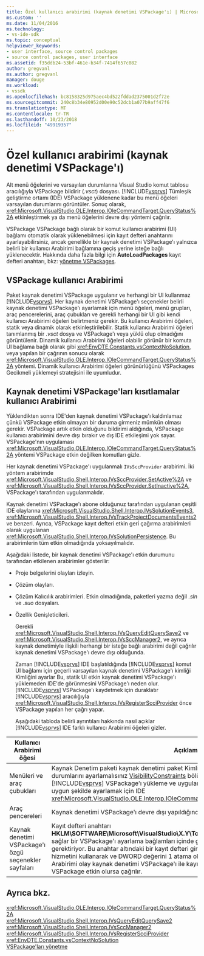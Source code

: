 ```yaml
---
title: Özel kullanıcı arabirimi (kaynak denetimi VSPackage'ı) | Microsoft Docs
ms.custom: ''
ms.date: 11/04/2016
ms.technology:
- vs-ide-sdk
ms.topic: conceptual
helpviewer_keywords:
- user interface, source control packages
- source control packages, user interface
ms.assetid: f35ddb24-53bf-461e-b34f-7414f657c082
author: gregvanl
ms.author: gregvanl
manager: douge
ms.workload:
- vssdk
ms.openlocfilehash: bc8158325d975aec4bd522fddad2375001d2f72e
ms.sourcegitcommit: 240c8b34e80952d00e90c52dcb1a077b9aff47f6
ms.translationtype: MT
ms.contentlocale: tr-TR
ms.lasthandoff: 10/23/2018
ms.locfileid: "49919357"
---
```

# <a name="custom-user-interface-source-control-vspackage"></a>Özel kullanıcı arabirimi (kaynak denetimi VSPackage'ı)
Alt menü öğelerini ve varsayılan durumlarına Visual Studio komut tablosu aracılığıyla VSPackage bildirir (*.vsct*) dosyası. [!INCLUDE[vsprvs](../../code-quality/includes/vsprvs_md.md)] Tümleşik geliştirme ortamı (IDE) VSPackage yüklenene kadar bu menü öğeleri varsayılan durumlarını görüntüler. Sonuç olarak, <xref:Microsoft.VisualStudio.OLE.Interop.IOleCommandTarget.QueryStatus%2A> etkinleştirmek ya da menü öğelerini devre dışı yöntemi çağrılır.  
  
 VSPackage VSPackage bağlı olarak bir komut kullanıcı arabirimi (UI) bağlamı otomatik olarak yüklenebilmesi için kayıt defteri anahtarını ayarlayabilirsiniz, ancak genellikle bir kaynak denetimi VSPackage'ı yalnızca belirli bir kullanıcı Arabirimi bağlamına geçiş yerine isteğe bağlı yüklenecektir. Hakkında daha fazla bilgi için **AutoLoadPackages** kayıt defteri anahtarı, bkz: [yönetme VSPackages](../../extensibility/managing-vspackages.md).  
  
## <a name="vspackage-ui"></a>VSPackage kullanıcı Arabirimi  
 Paket kaynak denetimi VSPackage uygulanır ve herhangi bir UI kullanmaz [!INCLUDE[vsprvs](../../code-quality/includes/vsprvs_md.md)]. Her kaynak denetimi VSPackage'ı seçenekler belirli kaynak denetimi VSPackage'ı ayarlamak için menü öğeleri, menü grupları, araç pencerelerini, araç çubukları ve gerekli herhangi bir UI gibi kendi kullanıcı Arabirimi öğeleri belirtmeniz gerekir. Bu kullanıcı Arabirimi öğeleri, statik veya dinamik olarak etkinleştirilebilir. Statik kullanıcı Arabirimi öğeleri tanımlanmış bir *.vsct* dosya ve VSPackage'ı veya yüklü olup olmadığını görüntülenir. Dinamik kullanıcı Arabirimi öğeleri olabilir görünür bir komuta UI bağlama bağlı olarak gibi <xref:EnvDTE.Constants.vsContextNoSolution>, veya yapılan bir çağrının sonucu olarak <xref:Microsoft.VisualStudio.OLE.Interop.IOleCommandTarget.QueryStatus%2A> yöntemi. Dinamik kullanıcı Arabirimi öğeleri görünürlüğünü VSPackages Gecikmeli yüklemeyi stratejisini ile uyumludur.  
  
## <a name="ui-constraints-on-source-control-vspackages"></a>Kaynak denetimi VSPackage'ları kısıtlamalar kullanıcı Arabirimi  
 Yüklendikten sonra IDE'den kaynak denetimi VSPackage'ı kaldırılamaz çünkü VSPackage etkin olmayan bir duruma girmeniz mümkün olması gerekir. VSPackage artık etkin olduğunu bildirimi aldığında, VSPackage kullanıcı arabirimini devre dışı bırakır ve dış IDE etkileşimi yok sayar. VSPackage'nın uygulaması <xref:Microsoft.VisualStudio.OLE.Interop.IOleCommandTarget.QueryStatus%2A> yöntemi VSPackage etkin değilken komutları gizle.  
  
 Her kaynak denetimi VSPackage'ı uygulanmalı `IVsSccProvider` arabirimi. İki yöntem arabirimde <xref:Microsoft.VisualStudio.Shell.Interop.IVsSccProvider.SetActive%2A> ve <xref:Microsoft.VisualStudio.Shell.Interop.IVsSccProvider.SetInactive%2A>, VSPackage'ı tarafından uygulanmalıdır.  
  
 Kaynak denetimi VSPackage'ı abone olduğunuz tarafından uygulanan çeşitli IDE olaylarına <xref:Microsoft.VisualStudio.Shell.Interop.IVsSolutionEvents3>, <xref:Microsoft.VisualStudio.Shell.Interop.IVsTrackProjectDocumentsEvents2>ve benzeri. Ayrıca, VSPackage kayıt defteri etkin geri çağırma arabirimleri olarak uygulanan <xref:Microsoft.VisualStudio.Shell.Interop.IVsSolutionPersistence>. Bu arabirimlerin tüm etkin olmadığında yoksayılmalıdır.  
  
 Aşağıdaki listede, bir kaynak denetimi VSPackage'ı etkin durumunu tarafından etkilenen arabirimler gösterilir:  
  
- Proje belgelerini olayları izleyin.  
  
- Çözüm olayları.  
  
- Çözüm Kalıcılık arabirimleri. Etkin olmadığında, paketleri yazma değil *.sln* ve *.suo* dosyaları.  
  
- Özellik Genişleticileri.  
  
  Gerekli <xref:Microsoft.VisualStudio.Shell.Interop.IVsQueryEditQuerySave2> ve <xref:Microsoft.VisualStudio.Shell.Interop.IVsSccManager2>, ve ayrıca kaynak denetimiyle ilişkili herhangi bir isteğe bağlı arabirimi değil çağrılır kaynak denetimi VSPackage'ı devre dışı olduğunda.  
  
  Zaman [!INCLUDE[vsprvs](../../code-quality/includes/vsprvs_md.md)] IDE başlatıldığında [!INCLUDE[vsprvs](../../code-quality/includes/vsprvs_md.md)] komut UI bağlamı için geçerli varsayılan kaynak denetimi VSPackage'ı kimliği Kimliğini ayarlar Bu, statik UI etkin kaynak denetimi VSPackage'ı yüklemeden IDE'de görünmesini VSPackage'ı neden olur. [!INCLUDE[vsprvs](../../code-quality/includes/vsprvs_md.md)] VSPackage'ı kaydetmek için duraklatır [!INCLUDE[vsprvs](../../code-quality/includes/vsprvs_md.md)] aracılığıyla <xref:Microsoft.VisualStudio.Shell.Interop.IVsRegisterScciProvider> önce VSPackage yapılan her çağrı yapar.  
  
  Aşağıdaki tabloda belirli ayrıntıları hakkında nasıl açıklar [!INCLUDE[vsprvs](../../code-quality/includes/vsprvs_md.md)] IDE farklı kullanıcı Arabirimi öğeleri gizler.  
  
| Kullanıcı Arabirimi öğesi | Açıklama |
| - | - |
| Menüleri ve araç çubukları | Kaynak Denetim paketi kaynak denetimi paket Kimliğini ilk menü ve araç çubuğu görünürlük durumlarını ayarlamalısınız [VisibilityConstraints](../../extensibility/visibilityconstraints-element.md) bölümünü *.vsct* dosya. Böylece [!INCLUDE[vsprvs](../../code-quality/includes/vsprvs_md.md)] VSPackage'ı yükleme ve uygulaması çağırma menü öğelerinin durumunu uygun şekilde ayarlamak için IDE <xref:Microsoft.VisualStudio.OLE.Interop.IOleCommandTarget.QueryStatus%2A> yöntemi. |
| Araç pencereleri | Kaynak denetimi VSPackage'ı devre dışı yapıldığında sahip olduğu tüm araç pencereleri gizler. |
| Kaynak denetimi VSPackage'ı özgü seçenekler sayfaları | Kayıt defteri anahtarı **HKLM\SOFTWARE\Microsoft\VisualStudio\X.Y\ToolsOptionsPages\VisibilityCmdUIContexts** sağlar bir VSPackage'ı ayarlama bağlamları içinde görüntülenecek seçenekler sayfalarını gerektiriyor. Bu anahtar altındaki bir kayıt defteri girişi, hizmet kimliği (SID), kaynak denetimi hizmetini kullanarak ve DWORD değerini 1 atama oluşturulması gerekir. Her bir kullanıcı Arabirimi olay kaynak denetimi VSPackage'ı ile kayıtlı bir bağlamda gerçekleştiğinde VSPackage etkin olursa çağrılır. |
  
## <a name="see-also"></a>Ayrıca bkz.  
 <xref:Microsoft.VisualStudio.OLE.Interop.IOleCommandTarget.QueryStatus%2A>   
 <xref:Microsoft.VisualStudio.Shell.Interop.IVsQueryEditQuerySave2>   
 <xref:Microsoft.VisualStudio.Shell.Interop.IVsSccManager2>   
 <xref:Microsoft.VisualStudio.Shell.Interop.IVsRegisterScciProvider>   
 <xref:EnvDTE.Constants.vsContextNoSolution>   
 [VSPackage'ları yönetme](../../extensibility/managing-vspackages.md)